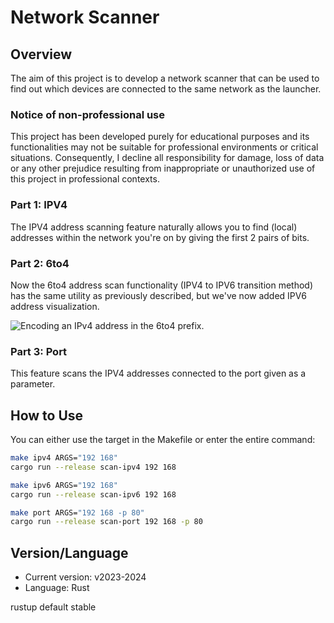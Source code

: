 # Network Scanner

## Overview

The aim of this project is to develop a network scanner that can be used to find out which devices are connected to the same network as the launcher.

### Notice of non-professional use

This project has been developed purely for educational purposes and its functionalities may not be suitable for professional environments or critical situations. Consequently, I decline all responsibility for damage, loss of data or any other prejudice resulting from inappropriate or unauthorized use of this project in professional contexts.

### Part 1: IPV4

The IPV4 address scanning feature naturally allows you to find (local) addresses within the network you're on by giving the first 2 pairs of bits.

### Part 2: 6to4

Now the 6to4 address scan functionality (IPV4 to IPV6 transition method) has the same utility as previously described, but we've now added IPV6 address visualization.

![Encoding an IPv4 address in the 6to4 prefix.](https://upload.wikimedia.org/wikipedia/commons/thumb/9/96/6to4_convert_address.svg/330px-6to4_convert_address.svg)

### Part 3: Port

This feature scans the IPV4 addresses connected to the port given as a parameter.

## How to Use

You can either use the target in the Makefile or enter the entire command:

```bash
make ipv4 ARGS="192 168"
cargo run --release scan-ipv4 192 168

make ipv6 ARGS="192 168"
cargo run --release scan-ipv6 192 168

make port ARGS="192 168 -p 80"
cargo run --release scan-port 192 168 -p 80
```

## Version/Language

- Current version: v2023-2024
- Language: Rust

rustup default stable

